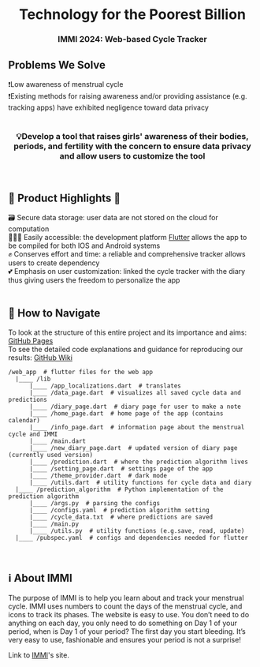<h1 align="center">
  Technology for the Poorest Billion
</h1>

<h3 align="center">
  IMMI 2024: Web-based Cycle Tracker
</h3>

## Problems We Solve
❗Low awareness of menstrual cycle <br />
❗Existing methods for raising awareness and/or providing assistance (e.g. tracking apps) have exhibited negligence toward data privacy <br />
<br />

<h3 align="center">
  💡Develop a tool that raises girls' awareness of their bodies, periods, and fertility with the concern to ensure data privacy and allow users to customize the tool
</h3>
<br />

## 🌟 Product Highlights 🌟
🗃 Secure data storage: user data are not stored on the cloud for computation <br />
👨‍👩‍👦 Easily accessible: the development platform [Flutter](https://flutter.dev/) allows the app to be compiled for both IOS and Android  systems <br />
✊ Conserves effort and time: a reliable and comprehensive tracker allows users to create dependency <br />
💕 Emphasis on user customization: linked the cycle tracker with the diary thus giving users the freedom to personalize the app <br />
<br />

## 🚣 How to Navigate

To look at the structure of this entire project and its importance and aims: [GitHub Pages](https://technology-for-the-poorest-billion.github.io/2024-IMMI/) <br />
To see the detailed code explanations and guidance for reproducing our results: [GitHub Wiki](https://github.com/Technology-for-the-Poorest-Billion/2024-IMMI/wiki) <br />

```shell
/web_app  # flutter files for the web app
  |____ /lib
      |____ /app_localizations.dart  # translates
      |____ /data_page.dart  # visualizes all saved cycle data and predictions
      |____ /diary_page.dart  # diary page for user to make a note
      |____ /home_page.dart  # home page of the app (contains calendar)
      |____ /info_page.dart  # information page about the menstrual cycle and IMMI
      |____ /main.dart
      |____ /new_diary_page.dart  # updated version of diary page (currently used version)
      |____ /prediction.dart  # where the prediction algorithm lives
      |____ /setting_page.dart  # settings page of the app
      |____ /theme_provider.dart  # dark mode
      |____ /utils.dart  # utility functions for cycle data and diary
  |____ /prediction_algorithm  # Python implementation of the prediction algorithm
      |____ /args.py  # parsing the configs
      |____ /configs.yaml  # prediction algorithm setting
      |____ /cycle_data.txt  # where predictions are saved
      |____ /main.py
      |____ /utils.py  # utility functions (e.g.save, read, update)
  |____ /pubspec.yaml  # configs and dependencies needed for flutter
```
<br />

## ℹ About IMMI
The purpose of IMMI is to help you learn about and track your menstrual cycle. IMMI uses numbers to count the days of the menstrual cycle, and icons to track its phases. The website is easy to use. You don’t need to do anything on each day, you only need to do something on Day 1 of your period, when is Day 1 of your period? The first day you start bleeding. It’s very easy to use, fashionable and ensures your period is not a surprise! <br />

Link to [IMMI](https://immiwatch.com/)'s site.


